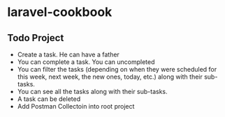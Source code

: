 # laravel-cookbook

## Todo Project

- Create a task. He can have a father
- You can complete a task. You can uncompleted
- You can filter the tasks (depending on when they were scheduled for this week, next week, the new ones, today, etc.) along with their sub-tasks.
- You can see all the tasks along with their sub-tasks.
- A task can be deleted 
- Add Postman Collectoin into root project

